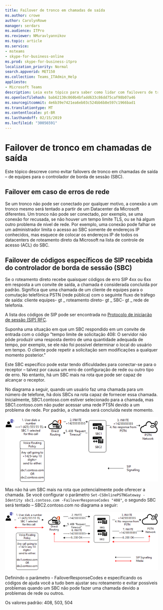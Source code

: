 ```yaml
---
title: Failover de tronco em chamadas de saída
ms.author: crowe
author: CarolynRowe
manager: serdars
ms.audience: ITPro
ms.reviewer: NMuravlyannikov
ms.topic: article
ms.service:
- msteams
- skype-for-business-online
ms.prod: skype-for-business-itpro
localization_priority: Normal
search.appverid: MET150
ms.collection: Teams_ITAdmin_Help
appliesto:
- Microsoft Teams
description: Leia este tópico para saber como lidar com failovers de tronco em chamadas de saída de equipes para o controlador de borda de sessão (SBC).
ms.openlocfilehash: bab62130c060b4bfadd633c86dd75caf98b07a46
ms.sourcegitcommit: 4e6b39e7421ea6eb03c524bb6b8e597c1966bad1
ms.translationtype: MT
ms.contentlocale: pt-BR
ms.lasthandoff: 02/15/2019
ms.locfileid: "30056591"
---
```

# <a name="trunk-failover-on-outbound-calls"></a>Failover de tronco em chamadas de saída

Este tópico descreve como evitar failovers de tronco em chamadas de saída – de equipes para o controlador de borda de sessão (SBC).

## <a name="failover-on-network-errors"></a>Failover em caso de erros de rede

Se um tronco não pode ser conectado por qualquer motivo, a conexão a um tronco mesmo será tentado a partir de um Datacenter da Microsoft diferentes. Um tronco não pode ser conectado, por exemplo, se uma conexão for recusada, se não houver um tempo limite TLS, ou se há algum outro problema de nível de rede.
Por exemplo, uma conexão pode falhar se um administrador limita o acesso ao SBC somente de endereços IP conhecidos, mas esquece de colocar os endereços IP de todos os datacenters de roteamento direto da Microsoft na lista de controle de acesso (ACL) do SBC. 

## <a name="failover-of-specific-sip-codes-received-from-the-session-border-controller-sbc"></a>Failover de códigos específicos de SIP recebida do controlador de borda de sessão (SBC)

Se o roteamento direto recebe quaisquer códigos de erro SIP 4xx ou 6xx em resposta a um convite de saída, a chamada é considerada concluída por padrão. Significa que uma chamada de um cliente de equipes para o comutação telefônica PSTN (rede pública) com o seguinte fluxo de tráfego de saída: cliente equipes- gt _ roteamento direto- gt _ SBC- gt _ rede de telefonia.

A lista dos códigos de SIP pode ser encontrada no [Protocolo de iniciação de sessão (SIP) RFC](https://tools.ietf.org/html/rfc3261).

Suponha uma situação em que um SBC respondido em um convite de entrada com o código "tempo limite de solicitação 408: O servidor não pôde produzir uma resposta dentro de uma quantidade adequada de tempo, por exemplo, se ele não foi possível determinar o local do usuário em tempo. O cliente pode repetir a solicitação sem modificações a qualquer momento posterior."

Este SBC específico pode estar tendo dificuldades para conectar-se para o receptor – talvez por causa um erro de configuração de rede ou outro tipo de erro. No entanto, há um SBC mais na rota que pode ser capaz de alcançar o receptor.

No diagrama a seguir, quando um usuário faz uma chamada para um número de telefone, há dois SBCs na rota capaz de fornecer essa chamada. Inicialmente, SBC1.contoso.com estiver selecionado para a chamada, mas SBC1.contoso.com não puder acessar uma rede PTSN devido a um problema de rede.
Por padrão, a chamada será concluída neste momento. 
 
![Mostra o SBC não consegue acessar a PSTN devido a problema de rede](media/direct-routing-failover-response-codes1.png)

Mas não há um SBC mais na rota que potencialmente pode oferecer a chamada.
Se você configurar o parâmetro `Set-CSOnlinePSTNGateway -Identity sbc1.contoso.com -FailoverResponseCodes "408"`, o segundo SBC será tentado – SBC2.contoso.com no diagrama a seguir:

![Mostra o roteamento para o segundo SBC](media/direct-routing-failover-response-codes2.png)

Definindo o parâmetro - FailoverResponseCodes e especificando os códigos de ajuda você a tudo bem ajustar seu roteamento e evitar possíveis problemas quando um SBC não pode fazer uma chamada devido a problemas de rede ou outros.

Os valores padrão: 408, 503, 504

